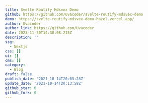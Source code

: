 ```yaml
---
title: Svelte Routify Mdsvex Demo
github: https://github.com/Uvacoder/svelte-routify-mdsvex-demo
demo: https://svelte-routify-mdsvex-demo-hazel.vercel.app/
author: Uvacoder
author_link: https://github.com/Uvacoder
date: 2023-11-30T14:38:08.215Z
description: ''
ssg:
  - Nextjs
css: []
ui: []
cms: []
category:
  - Blog
draft: false
publish_date: '2021-10-14T20:03:28Z'
update_date: '2021-10-14T20:13:58Z'
github_star: 0
github_fork: 0
---
```

